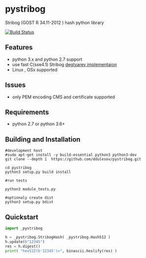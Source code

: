 # pystribog
Stribog (GOST R 34.11-2012 ) hash python library 

[![Build Status](https://travis-ci.com/ddulesov/pystribog.svg?branch=master)](https://travis-ci.com/ddulesov/pystribog) 

## Features
- python 3.x and python 2.7 support
- use fast C(sse4.1) Stribog [ degtyarev implementaion](https://github.com/adegtyarev/streebog.git)
- Linux , OSx supported

## Issues
- only PEM encoding CMS and certificate supported 

## Requirements
- python 2.7 or python 3.6+ 

## Building and Installation
```console
#development host
#sudo apt-get install -y build-essential python3 python3-dev
git clone --depth 1  https://github.com/ddulesov/pystribog.git

cd pystribog
python3 setup.py build install

#run tests

python3 module_tests.py

#optionaly create dist
python3 setup.py bdist
```

## Quickstart
```python
import _pystribog

h = _pystribog.StribogHash( _pystribog.Hash512 )
h.update(b"12345")
res = h.digest()
print( "hex512(b'12345')=", binascii.hexlify(res) ) 

```
